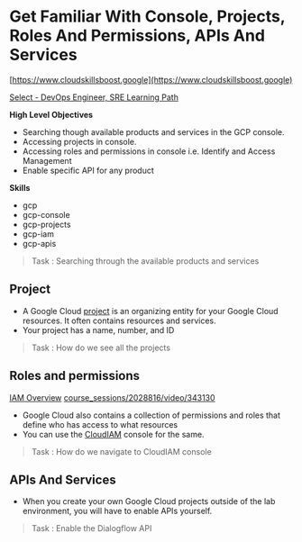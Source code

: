 # Get Familiar With Console, Projects, Roles And Permissions, APIs And Services


[https://www.cloudskillsboost.google](https://www.cloudskillsboost.google)

[Select - DevOps Engineer, SRE Learning Path](https://www.cloudskillsboost.google/paths)

**High Level Objectives**
- Searching though available products and services in the GCP console.
- Accessing projects in console.
- Accessing roles and permissions in console i.e. Identify and Access Management
- Enable specific API for any product



**Skills**
- gcp
- gcp-console
- gcp-projects
- gcp-iam
- gcp-apis



> Task : Searching through the available products and services

## Project


- A Google Cloud [project](https://cloud.google.com/docs/overview/#projects) is an organizing entity for your Google Cloud resources. It often contains resources and services.
- Your project has a name, number, and ID

> Task : How do we see all the projects

## Roles and permissions

[IAM Overview](https://cloud.google.com/iam/docs/overview)
[course_sessions/2028816/video/343130](https://www.cloudskillsboost.google/course_sessions/2028816/video/343130)

- Google Cloud also contains a collection of permissions and roles that define who has access to what resources
- You can use the [CloudIAM](https://cloud.google.com/iam/) console for the same.

> Task : How do we navigate to CloudIAM console


## APIs And Services

- When you create your own Google Cloud projects outside of the lab environment, you will have to enable APIs yourself.

> Task : Enable the Dialogflow API




